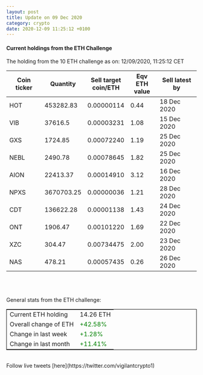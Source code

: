 ```yaml
---
layout: post
title: Update on 09 Dec 2020
category: crypto
date: 2020-12-09 11:25:12 +0100
---
```

<!-- Global site tag (gtag.js) - Google Analytics -->
<script async src="https://www.googletagmanager.com/gtag/js?id=UA-103831149-5"></script>
<script>
  window.dataLayer = window.dataLayer || [];
  function gtag(){dataLayer.push(arguments);}
  gtag('js', new Date());

  gtag('config', 'UA-103831149-5');
</script>


#### Current holdings from the ETH Challenge

The holding from the 10 ETH challenge as on: 12/09/2020, 11:25:12 CET

|Coin ticker|Quantity|Sell target<br>coin/ETH|Eqv ETH<br>value|Sell latest by|
|-----------|--------|-----------|-----------|--------------|
HOT|453282.83|  0.00000114|0.44|18 Dec 2020|
VIB|37616.5|  0.00003231|1.08|15 Dec 2020|
GXS|1724.85|  0.00072240|1.19|25 Dec 2020|
NEBL|2490.78|  0.00078645|1.82|25 Dec 2020|
AION|22413.37|  0.00014910|3.12|16 Dec 2020|
NPXS|3670703.25|  0.00000036|1.21|28 Dec 2020|
CDT|136622.28|  0.00001138|1.43|24 Dec 2020|
ONT|1906.47|  0.00101220|1.69|22 Dec 2020|
XZC|304.47|  0.00734475|2.00|23 Dec 2020|
NAS|478.21|  0.00057435|0.26|26 Dec 2020|

<br>
<br>
<br>
General stats from the ETH challenge:

<table style="border:1px solid black;margin-left:auto;margin-right:auto;">
	<tbody>
	<tr>
		<td>Current ETH holding</td>
		<td>     14.26 ETH</td>
	</tr>
	<tr>
		<td>Overall change of ETH</td>
		<td><font color="green">+42.58%</font></td>
	</tr>
	<tr>
		<td>Change in last week</td>
		<td><font color="green">+1.28%</font></td>
	</tr>
	<tr>
		<td>Change in last month</td>
		<td><font color="green">+11.41%</font></td>
	</tr>
	</tbody>
</table>

<br>
Follow live tweets [here](https://twitter.com/vigilantcrypto1)
<br>
<br>